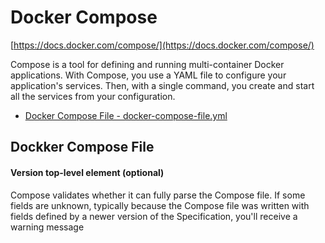 # Docker Compose
[https://docs.docker.com/compose/](https://docs.docker.com/compose/)

Compose is a tool for defining and running multi-container Docker applications. With Compose, you use a YAML file to configure your application's services. Then, with a single command, you create and start all the services from your configuration.

* [Docker Compose File - docker-compose-file.yml](#compose-file)

### <h2 id="compose-file"> Dockker Compose File </h2>

#### Version top-level element (optional)
Compose validates whether it can fully parse the Compose file. If some fields are unknown, typically because the Compose file was written with fields defined by a newer version of the Specification, you'll receive a warning message
